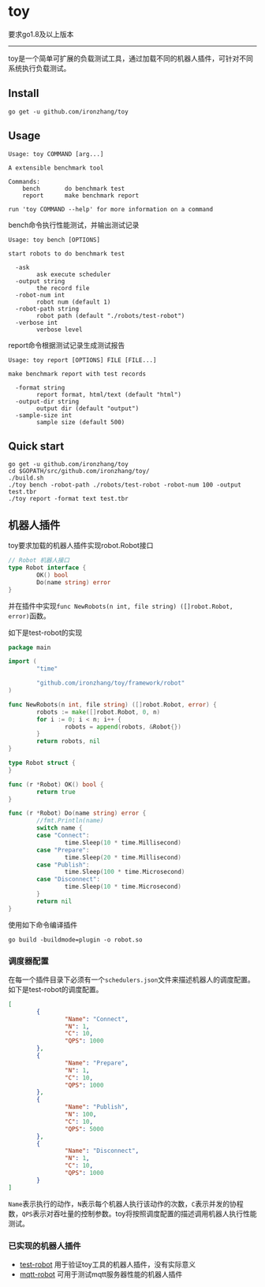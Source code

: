 # toy

要求go1.8及以上版本

---

toy是一个简单可扩展的负载测试工具，通过加载不同的机器人插件，可针对不同系统执行负载测试。


## Install

```
go get -u github.com/ironzhang/toy
```

## Usage

```
Usage: toy COMMAND [arg...]

A extensible benchmark tool

Commands:
    bench       do benchmark test
    report      make benchmark report

run 'toy COMMAND --help' for more information on a command
```

bench命令执行性能测试，并输出测试记录
```
Usage: toy bench [OPTIONS]

start robots to do benchmark test

  -ask
        ask execute scheduler
  -output string
        the record file
  -robot-num int
        robot num (default 1)
  -robot-path string
        robot path (default "./robots/test-robot")
  -verbose int
        verbose level
```

report命令根据测试记录生成测试报告
```
Usage: toy report [OPTIONS] FILE [FILE...]

make benchmark report with test records

  -format string
        report format, html/text (default "html")
  -output-dir string
        output dir (default "output")
  -sample-size int
        sample size (default 500)
```

## Quick start

```
go get -u github.com/ironzhang/toy
cd $GOPATH/src/github.com/ironzhang/toy/
./build.sh
./toy bench -robot-path ./robots/test-robot -robot-num 100 -output test.tbr
./toy report -format text test.tbr
```

## 机器人插件

toy要求加载的机器人插件实现robot.Robot接口

```go
// Robot 机器人接口
type Robot interface {
        OK() bool
        Do(name string) error
}
```

并在插件中实现`func NewRobots(n int, file string) ([]robot.Robot, error)`函数。

如下是test-robot的实现

```go
package main

import (
        "time"

        "github.com/ironzhang/toy/framework/robot"
)

func NewRobots(n int, file string) ([]robot.Robot, error) {
        robots := make([]robot.Robot, 0, n)
        for i := 0; i < n; i++ {
                robots = append(robots, &Robot{})
        }
        return robots, nil
}

type Robot struct {
}

func (r *Robot) OK() bool {
        return true
}

func (r *Robot) Do(name string) error {
        //fmt.Println(name)
        switch name {
        case "Connect":
                time.Sleep(10 * time.Millisecond)
        case "Prepare":
                time.Sleep(20 * time.Millisecond)
        case "Publish":
                time.Sleep(100 * time.Microsecond)
        case "Disconnect":
                time.Sleep(10 * time.Microsecond)
        }
        return nil
}
```

使用如下命令编译插件

```
go build -buildmode=plugin -o robot.so
```

### 调度器配置

在每一个插件目录下必须有一个`schedulers.json`文件来描述机器人的调度配置。如下是test-robot的调度配置。

```json
[
        {
                "Name": "Connect",
                "N": 1,
                "C": 10,
                "QPS": 1000
        },
        {
                "Name": "Prepare",
                "N": 1,
                "C": 10,
                "QPS": 1000
        },
        {
                "Name": "Publish",
                "N": 100,
                "C": 10,
                "QPS": 5000
        },
        {
                "Name": "Disconnect",
                "N": 1,
                "C": 10,
                "QPS": 1000
        }
]
```

`Name`表示执行的动作，`N`表示每个机器人执行该动作的次数，`C`表示并发的协程数，`QPS`表示对吞吐量的控制参数。toy将按照调度配置的描述调用机器人执行性能测试。

### 已实现的机器人插件

* [test-robot](https://github.com/ironzhang/toy/tree/master/robots/test-robot) 用于验证toy工具的机器人插件，没有实际意义
* [mqtt-robot](https://github.com/ironzhang/toy/tree/master/robots/mqtt-robot) 可用于测试mqtt服务器性能的机器人插件
